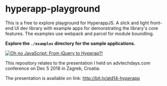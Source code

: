 # hyperapp-playground

This is a free to explore playground for HyperappJS. A slick and light front-end UI dev library with example apps for demonstrating the library's core features. The examples use webpack and parcel for module boundling.

**Explore the `./examples` directory for the sample applications.**

[![Oh no JavaScript: From jQuery to Hyperap?!](https://image-store.slidesharecdn.com/3bdba750-6c33-4501-8e9a-5fbb42782a88-original.png)](http://bit.ly/atd14-hyperapp)

This repository relates to the presentation I held on advtechdays.com conference on Dec 5 2018 in Zagreb, Croatia.

The presentation is available on link: http://bit.ly/atd14-hyperapp